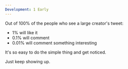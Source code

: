 ```yaml
---
Development: 1 Early
---
```


Out of 100% of the people who see a large creator's tweet:  
  
- 1% will like it  
- 0.1% will comment  
- 0.01% will comment something interesting  
  
It's so easy to do the simple thing and get noticed.  
  
Just keep showing up.